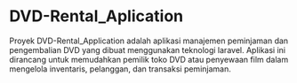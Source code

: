 # DVD-Rental_Aplication
Proyek DVD-Rental_Application adalah aplikasi manajemen peminjaman dan pengembalian DVD yang dibuat menggunakan teknologi laravel. Aplikasi ini dirancang untuk memudahkan pemilik toko DVD atau penyewaan film dalam mengelola inventaris, pelanggan, dan transaksi peminjaman.
